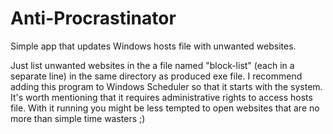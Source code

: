 # Anti-Procrastinator
Simple app that updates Windows hosts file with unwanted websites.

Just list unwanted websites in the a file named "block-list" (each in a separate line) in the same directory as produced exe file. I recommend adding this program to Windows Scheduler so that it starts with the system. It's worth mentioning that it requires administrative rights to access hosts file. With it running you might be less tempted to open websites that are no more than simple time wasters ;)